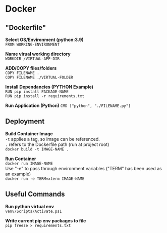 # Docker

## "Dockerfile"  
**Select OS/Environment (python:3.9)**  
`FROM WORKING-ENVIRONMENT`  

**Name virual working directory**  
`WORKDIR /VIRTUAL-APP-DIR`  

**ADD/COPY files/folders**  
`COPY FILENAME .`  
`COPY FILENAME ./VIRTUAL-FOLDER`  

**Install Dependancies (PYTHON Example)**  
`RUN pip install PACKAGE-NAME`  
`RUN pip install -r requirements.txt`  

**Run Application (Python)**
`CMD ["python", "./FILENAME.py"]`  

## Deployment  
**Build Container Image**  
`-t` applies a tag, so image can be referenced.  
`.` refers to the Dockerfile path (run at project root)  
``docker build -t IMAGE-NAME .``  

**Run Container**  
`docker run IMAGE-NAME`  
Use "-e" to pass through environment variables ("TERM" has been used as an example)  
`docker run -e TERM=xterm IMAGE-NAME`  

## Useful Commands  
**Run python virtual env**  
`venv/Scripts/Activate.ps1`  

**Write current pip env packages to file**  
`pip freeze > requirements.txt`  